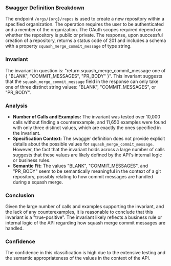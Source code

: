 ### Swagger Definition Breakdown
The endpoint `/orgs/{org}/repos` is used to create a new repository within a specified organization. The operation requires the user to be authenticated and a member of the organization. The OAuth scopes required depend on whether the repository is public or private. The response, upon successful creation of a repository, returns a status code of 201 and includes a schema with a property `squash_merge_commit_message` of type string.

### Invariant
The invariant in question is: "return.squash_merge_commit_message one of { "BLANK", "COMMIT_MESSAGES", "PR_BODY" }". This invariant suggests that the `squash_merge_commit_message` field in the response can only take one of three distinct string values: "BLANK", "COMMIT_MESSAGES", or "PR_BODY".

### Analysis
- **Number of Calls and Examples:** The invariant was tested over 10,000 calls without finding a counterexample, and 11,650 examples were found with only three distinct values, which are exactly the ones specified in the invariant.
- **Specification Context:** The swagger definition does not provide explicit details about the possible values for `squash_merge_commit_message`. However, the fact that the invariant holds across a large number of calls suggests that these values are likely defined by the API's internal logic or business rules.
- **Semantic Fit:** The values "BLANK", "COMMIT_MESSAGES", and "PR_BODY" seem to be semantically meaningful in the context of a git repository, possibly relating to how commit messages are handled during a squash merge.

### Conclusion
Given the large number of calls and examples supporting the invariant, and the lack of any counterexamples, it is reasonable to conclude that this invariant is a "true-positive". The invariant likely reflects a business rule or internal logic of the API regarding how squash merge commit messages are handled.

### Confidence
The confidence in this classification is high due to the extensive testing and the semantic appropriateness of the values in the context of the API.

